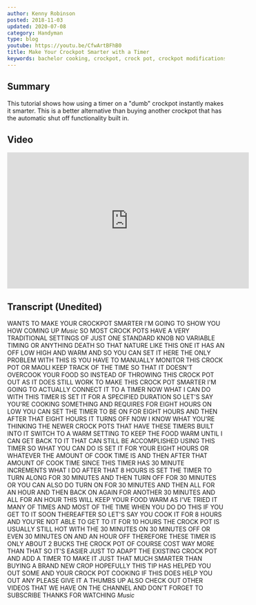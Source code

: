 ```yaml
---
author: Kenny Robinson
posted: 2018-11-03
updated: 2020-07-08
category: Handyman
type: blog
youtube: https://youtu.be/CfwArtBFhB0
title: Make Your Crockpot Smarter with a Timer
keywords: bachelor cooking, crockpot, crock pot, crockpot modifications, crockpot hacks, crock pot hacks
---
```


## Summary

This tutorial shows how using a timer on a "dumb" crockpot instantly makes it 
smarter. This is a better alternative than buying another crockpot that has 
the automatic shut off functionality built in.

## Video
 
<iframe width="560" height="315" src="https://www.youtube.com/embed/CfwArtBFhB0" class="youtube"
frameborder="0" allow="autoplay; encrypted-media" allowfullscreen=""></iframe>

## Transcript (Unedited) 

WANTS TO MAKE YOUR CROCKPOT SMARTER I'M
GOING TO SHOW YOU HOW COMING UP
*Music*
SO MOST CROCK POTS HAVE A VERY
TRADITIONAL SETTINGS OF JUST ONE
STANDARD KNOB NO VARIABLE TIMING OR
ANYTHING DEATH SO THAT NATURE LIKE THIS
ONE IT HAS AN OFF LOW HIGH AND WARM AND
SO YOU CAN SET IT HERE THE ONLY PROBLEM
WITH THIS IS YOU HAVE TO MANUALLY
MONITOR THIS CROCK POT OR MAOLI KEEP
TRACK OF THE TIME SO THAT IT DOESN'T
OVERCOOK YOUR FOOD SO INSTEAD OF
THROWING THIS CROCK POT OUT AS IT DOES
STILL WORK TO MAKE THIS CROCK POT
SMARTER I'M GOING TO ACTUALLY CONNECT IT
TO A TIMER NOW WHAT I CAN DO WITH THIS
TIMER IS SET IT FOR A SPECIFIED DURATION
SO LET'S SAY YOU'RE COOKING SOMETHING
AND REQUIRES FOR EIGHT HOURS ON LOW YOU
CAN SET THE TIMER TO BE ON FOR EIGHT
HOURS AND THEN AFTER THAT EIGHT HOURS IT
TURNS OFF NOW I KNOW WHAT YOU'RE
THINKING THE NEWER CROCK POTS THAT HAVE
THESE TIMERS BUILT INTO IT SWITCH TO A
WARM SETTING TO KEEP THE FOOD WARM UNTIL
I CAN GET BACK TO IT THAT CAN STILL BE
ACCOMPLISHED USING THIS TIMER SO WHAT
YOU CAN DO IS SET IT FOR YOUR EIGHT
HOURS OR WHATEVER THE AMOUNT OF COOK
TIME IS AND THEN AFTER THAT AMOUNT OF
COOK TIME SINCE THIS TIMER HAS 30 MINUTE
INCREMENTS WHAT I DO AFTER THAT 8 HOURS
IS SET THE TIMER TO TURN ALONG FOR 30
MINUTES AND THEN TURN OFF FOR 30 MINUTES
OR YOU CAN ALSO DO TURN ON FOR 30
MINUTES AND THEN ALL FOR AN HOUR AND
THEN BACK ON AGAIN FOR ANOTHER 30
MINUTES AND ALL FOR AN HOUR THIS WILL
KEEP YOUR FOOD WARM AS I'VE TRIED IT
MANY OF TIMES AND MOST OF THE TIME WHEN
YOU DO DO THIS IF YOU GET TO IT SOON
THEREAFTER SO LET'S SAY YOU COOK IT FOR
8 HOURS AND YOU'RE NOT ABLE TO GET TO IT
FOR 10 HOURS THE CROCK POT IS USUALLY
STILL HOT WITH THE 30 MINUTES ON 30
MINUTES OFF OR EVEN 30 MINUTES ON AND AN
HOUR OFF THEREFORE THESE TIMER IS ONLY
ABOUT 2 BUCKS THE CROCK POT OF COURSE
COST WAY MORE THAN THAT SO IT'S EASIER
JUST TO ADAPT THE EXISTING CROCK POT AND
ADD A TIMER TO MAKE IT JUST THAT MUCH
SMARTER THAN BUYING A BRAND NEW CROP
HOPEFULLY THIS TIP HAS HELPED YOU OUT
SOME AND YOUR CROCK POT COOKING IF THIS
DOES HELP YOU OUT ANY PLEASE GIVE IT A
THUMBS UP ALSO CHECK OUT OTHER VIDEOS
THAT WE HAVE ON THE CHANNEL AND DON'T
FORGET TO SUBSCRIBE THANKS FOR WATCHING
*Music*
